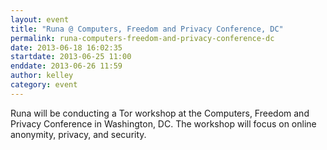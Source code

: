 ```yaml
---
layout: event
title: "Runa @ Computers, Freedom and Privacy Conference, DC"
permalink: runa-computers-freedom-and-privacy-conference-dc
date: 2013-06-18 16:02:35
startdate: 2013-06-25 11:00
enddate: 2013-06-26 11:59
author: kelley
category: event
---
```


Runa will be conducting a Tor workshop at the Computers, Freedom and Privacy Conference in Washington, DC. The workshop will focus on online anonymity, privacy, and security.
